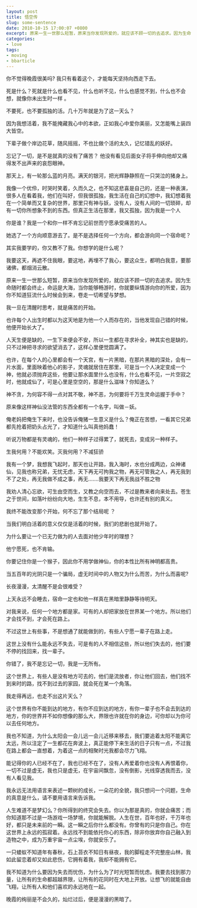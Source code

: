 ```yaml
---
layout: post
title: 悟空传
slug: some-sentence
date: 2010-10-15 17:00:07 +0800
excerpt: 原来一生一世那么短暂，原来当你发现所爱的，就应该不顾一切的去追求。因为生命随时都会终止，命运是大海，当你能够畅游时，你就要纵情游向你的所爱，因为你不知道狂流什么时候会到来，卷走一切希望与梦想。
categories:
- love
tags:
- moving
- bbarticle
---
```


你不觉得晚霞很美吗? 我只有看着这个，才能每天坚持向西走下去。

死是什么？死就是什么也看不见，什么也听不见，什么也感觉不到，什么也不会想，就像你未出生时一样 。


不要死，也不要孤独的活。几十万年就是为了这一天么？

因为我想活着，我不能掩藏我心中的本欲，正如我心中爱你美丽，又怎能嘴上装四大皆空。

下辈子做个岸边花草，随风摇摇，不也比做个活的太久，记忆错乱的妖好。

忘记了一切，是不是就真的没有了痛苦？ 他没有看见后面女子将手伸向他却又痛得发不出声来的哀怨眼神。

那天上，有一轮那么蓝的月亮。满天的银河，把光辉静静照在一只哭泣的猪身上。


我像一个优伶，时哭时笑着，久而久之，也不知这悲喜是自己的，还是一种表演，很多人在看着我，他们在叫好，但我很孤独，我生活在自己的幻想中，我幻想着我在一个简单而又复杂的世界，那里只有神与妖，没有人，没有人间的一切琐碎，却有一切你所想象不到的东西。但真正生活在那里，我又孤独，因为我是一个人

你是谁？我是一个和你一样不肯忘记前世而宁愿承受痛苦的人。

她选了一个方向顺意游去了。是不是选择任何一个方向，都会游向同一个宿命呢？


其实我要学的，你又教不了我。你想学的是什么呢？

我要这天，再遮不住我眼，要这地，再埋不了我心，要这众生，都明白我意，要那诸佛，都烟消云散。

原来一生一世那么短暂，原来当你发现所爱的，就应该不顾一切的去追求。因为生命随时都会终止，命运是大海，当你能够畅游时，你就要纵情游向你的所爱，因为你不知道狂流什么时候会到来，卷走一切希望与梦想。

我一旦在清醒时思考，就是痛苦的开始。


也许每个人出生时都以为这天地是为他一个人而存在的，当他发现自己错的时候，他便开始长大了。

人天生便是缺的，一生下来便会不安，所以一生都在寻求补全，神其实也是缺的，只不过神把寻求的欲望消去了，这样心里便觉圆满了。

也许，在每个人的心里都会有一个天宫，有一片黑暗，在那片黑暗的深处，会有一片水面，里面映着他心的影子，灵魂就居住在那里，可是当一个人决定变成一个神，他就必须抛弃这些，他要让那水面里什么也没有，什么也看不见，一片空寂之时，他就成仙了，可是心里是空空的，那是什么滋味？你知道么？

神不贪，为何容不得一点对其不敬，神不恶，为何要将千万生灵命运握于手中？

原来像这样神仙没法管的东西全都有一个名字，叫做－妖。

俺老妈把俺生下来时，也没告诉俺猪一生意义是什么？俺正在苦想，一看其它兄弟都先抢着把奶头占光了，才知道什么叫真他妈蠢！


听说万物都是有灵魂的，他们一种样子过得累了，就死去，变成另一种样子。

生我何用？不能欢笑。灭我何用？不减狂骄

我有一个梦，我想我飞起时，那天也让开路，我入海时，水也分成两边，众神诸仙，见我也称兄弟，无忧无虑，天下再无可拘我之物，再无可管我之人，再无我到不了之处，再无我做不成之事，再无.......我要天下再无我战不胜之物

我劝人清心忘欲，可生由空而生，又教之向空而去，不过是教来者向来处去。苍生之于世间，如落叶纷纷向大地，生生不息，本不用导，也许还有别的真义。

我终不能改变那个开始，何不忘了那个结局呢           ？


当我们明白活着的意义仅仅是活着的时候，我们的悲剧也就开始了。

为什么要让一个已无力做为的人去面对他少年时的理想？

他宁愿死，也不肯输。

你要记住你是一个猴子，因此你不用学做神仙，你的本性比所有神明都高贵。

当五百年的光阴只是一个骗局，虚无时间中的人物又为什么而苦，为什么而喜呢?


长夜漫漫，太清醒不是会很难受？

上天永远不会睡去，宿命一定也和他一样真在黑暗里静静等待明天。

对我来说，任何一个地方都是家。可有的人却把家放在世界某一个地方。所以他们才会找不到，才会死在路上。

不过这世上有些事，不是想通了就能做到的，有些人宁愿一辈子在路上走。

这世上没有什么能永远不失去，可是有的人不相信这些，所以他们失去的，他们要不停的找回来，找一辈子。

你错了，我不是忘记一切，我是一无所有。

这个世界上，有些人是没有地方可去的，他们是流放者，你让他们回去，他们找不到来时的路，找不到过去的家园，就会死在某一个角落。

我走得再远，也走不出这片天么？

这个世界有你不能到达的地方，有你不应到达的地方，有你一辈子也不会去到达的地方，你的世界并不如你想像的那么大，界限也许就在你的身边，可你却以为你可以去任何地方。

我也不知道，为什么太阳会一会儿远一会儿近移来移去，我们要追着太阳不能离它太远，所以注定了一生都花在奔波上，真正能停下来生活的日子只有一点，不过我在路上都会一直想着，为着这一点的相聚时光我都会尽力飞翔。

能记得你的人已经不在了，我也已经不在了，没有人再爱着你也没有人再恨着你，一切不过是虚无，我也只是虚无，在宇宙间飘忽，没有倒影，光线穿透我而去，没有人看见我。

我永远无法用语言来表述一颗树的成长，一朵花的全貌，我只想问一个问题，生命的真意是什么，请不要用语言来告诉我。

人生难道不是梦幻么？你所得到的终究会失去。你以为那是真的，你就会痛苦；而你知道那不过是一场游戏一场梦境，你就能解脱。人生在世，百年也好，千万年也好，都只是未来前的一瞬。这一瞬之后你什么都没有。你曾有的只是你自己。你在这世界上永远的孤寂着。永远找不到能依托你心的东西，除非你放弃你自己融入到造物之中，成为万重宇宙一点尘埃，你就安乐了。

一只蝼蚁不知道年有春秋，石上苔衣不知日有昼夜，我的脚程走不完整座山林，我如此留恋着却又如此悲伤，它拥有着我，我却不能拥有它。

我不知道为什么要因为失去而忧伤，为什么为了时光短暂而忧虑。我要去找到那力量，让所有的生命都超越界限，让所有的花同时在大地上开放。让想飞的就能自由飞翔，让所有人和他们喜欢的永远地在一起。


晚霞的绚丽是不会久的，灿烂过后，便是漫漫的黑暗了。

